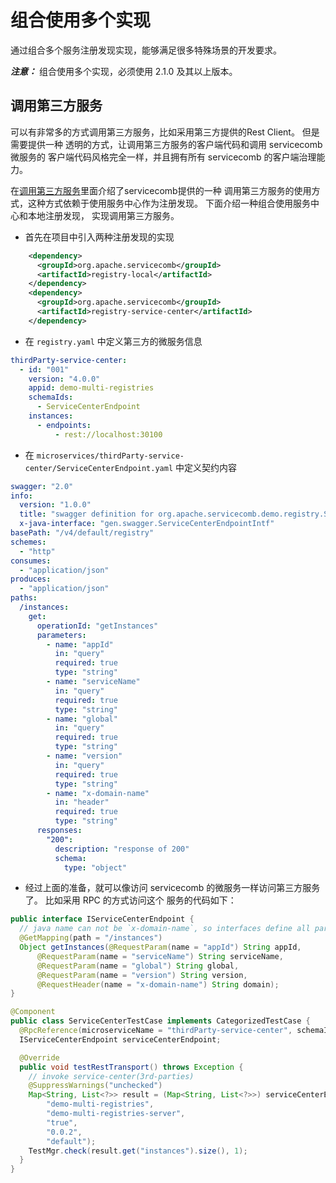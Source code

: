 # 组合使用多个实现

通过组合多个服务注册发现实现，能够满足很多特殊场景的开发要求。 

***注意：*** 组合使用多个实现，必须使用 2.1.0 及其以上版本。 

## 调用第三方服务

可以有非常多的方式调用第三方服务，比如采用第三方提供的Rest Client。 但是需要提供一种
透明的方式，让调用第三方服务的客户端代码和调用 servicecomb 微服务的
客户端代码风格完全一样，并且拥有所有 servicecomb 的客户端治理能力。

在[调用第三方服务](../build-consumer/3rd-party-service-invoke.md)里面介绍了servicecomb提供的一种
调用第三方服务的使用方式，这种方式依赖于使用服务中心作为注册发现。 下面介绍一种组合使用服务中心和本地注册发现，
实现调用第三方服务。 

* 首先在项目中引入两种注册发现的实现

```xml
    <dependency>
      <groupId>org.apache.servicecomb</groupId>
      <artifactId>registry-local</artifactId>
    </dependency>
    <dependency>
      <groupId>org.apache.servicecomb</groupId>
      <artifactId>registry-service-center</artifactId>
    </dependency>
```

* 在 `registry.yaml` 中定义第三方的微服务信息

```yaml
thirdParty-service-center:
  - id: "001"
    version: "4.0.0"
    appid: demo-multi-registries
    schemaIds:
      - ServiceCenterEndpoint
    instances:
      - endpoints:
          - rest://localhost:30100
```

* 在 `microservices/thirdParty-service-center/ServiceCenterEndpoint.yaml` 中定义契约内容

```yaml
swagger: "2.0"
info:
  version: "1.0.0"
  title: "swagger definition for org.apache.servicecomb.demo.registry.ServiceCenterEndpoint"
  x-java-interface: "gen.swagger.ServiceCenterEndpointIntf"
basePath: "/v4/default/registry"
schemes:
  - "http"
consumes:
  - "application/json"
produces:
  - "application/json"
paths:
  /instances:
    get:
      operationId: "getInstances"
      parameters:
        - name: "appId"
          in: "query"
          required: true
          type: "string"
        - name: "serviceName"
          in: "query"
          required: true
          type: "string"
        - name: "global"
          in: "query"
          required: true
          type: "string"
        - name: "version"
          in: "query"
          required: true
          type: "string"
        - name: "x-domain-name"
          in: "header"
          required: true
          type: "string"
      responses:
        "200":
          description: "response of 200"
          schema:
            type: "object"
```

* 经过上面的准备，就可以像访问 servicecomb 的微服务一样访问第三方服务了。 比如采用 RPC 的方式访问这个
 服务的代码如下：
 
```java
public interface IServiceCenterEndpoint {
  // java name can not be `x-domain-name`, so interfaces define all parameters.
  @GetMapping(path = "/instances")
  Object getInstances(@RequestParam(name = "appId") String appId,
      @RequestParam(name = "serviceName") String serviceName,
      @RequestParam(name = "global") String global,
      @RequestParam(name = "version") String version,
      @RequestHeader(name = "x-domain-name") String domain);
}

@Component
public class ServiceCenterTestCase implements CategorizedTestCase {
  @RpcReference(microserviceName = "thirdParty-service-center", schemaId = "ServiceCenterEndpoint")
  IServiceCenterEndpoint serviceCenterEndpoint;

  @Override
  public void testRestTransport() throws Exception {
    // invoke service-center(3rd-parties)
    @SuppressWarnings("unchecked")
    Map<String, List<?>> result = (Map<String, List<?>>) serviceCenterEndpoint.getInstances(
        "demo-multi-registries",
        "demo-multi-registries-server",
        "true",
        "0.0.2",
        "default");
    TestMgr.check(result.get("instances").size(), 1);
  }
}
```
